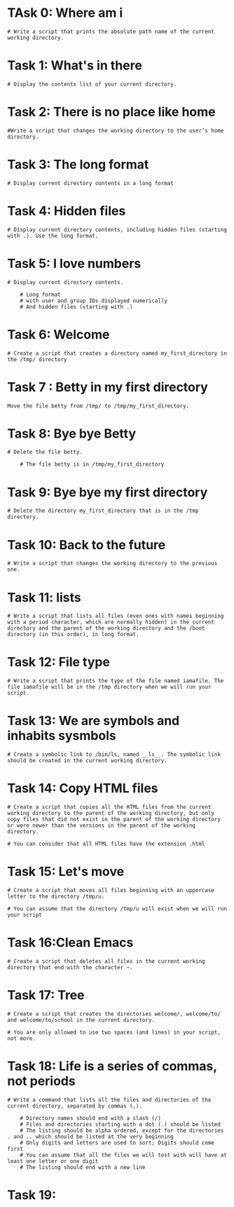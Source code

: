 # TAsk 0: Where am i
	# Write a script that prints the absolute path name of the current working directory.

# Task 1: What's in there
	# Display the contents list of your current directory.

# Task 2: There is no place like home
	#Write a script that changes the working directory to the user’s home directory.

# Task 3: The long format 
	# Display current directory contents in a long format

# Task 4: Hidden files
	# Display current directory contents, including hidden files (starting with .). Use the long format.

# Task 5: I love numbers
	# Display current directory contents.

		# Long format
		# with user and group IDs displayed numerically
 		# And hidden files (starting with .)

# Task 6: Welcome
	# Create a script that creates a directory named my_first_directory in the /tmp/ directory

# Task 7 : Betty in my first directory 
	Move the file betty from /tmp/ to /tmp/my_first_directory.

# Task 8: Bye bye Betty
	# Delete the file betty.

		# The file betty is in /tmp/my_first_directory

# Task 9: Bye bye my first directory
	# Delete the directory my_first_directory that is in the /tmp directory.

# Task 10: Back to the future
	# Write a script that changes the working directory to the previous one.

# Task 11: lists
	# Write a script that lists all files (even ones with names beginning with a period character, which are normally hidden) in the current directory and the parent of the working directory and the /boot directory (in this order), in long format. 

# Task 12: File type
	# Write a script that prints the type of the file named iamafile. The file iamafile will be in the /tmp directory when we will run your script.

# Task 13: We are symbols and inhabits sysmbols
	# Create a symbolic link to /bin/ls, named __ls__. The symbolic link should be created in the current working directory.

# Task 14: Copy HTML files
	# Create a script that copies all the HTML files from the current working directory to the parent of the working directory, but only copy files that did not exist in the parent of the working directory or were newer than the versions in the parent of the working directory.

	# You can consider that all HTML files have the extension .html

# Task 15: Let's move
	# Create a script that moves all files beginning with an uppercase letter to the directory /tmp/u.

	# You can assume that the directory /tmp/u will exist when we will run your script 


# Task 16:Clean Emacs
	# Create a script that deletes all files in the current working directory that end with the character ~.

# Task 17: Tree
	# Create a script that creates the directories welcome/, welcome/to/ and welcome/to/school in the current directory.

	# You are only allowed to use two spaces (and lines) in your script, not more.

# Task 18: Life is a series of commas, not periods

	# Write a command that lists all the files and directories of the current directory, separated by commas (,).

		# Directory names should end with a slash (/)
		# Files and directories starting with a dot (.) should be listed
		# The listing should be alpha ordered, except for the directories . and .. which should be listed at the very beginning
		# Only digits and letters are used to sort; Digits should come first
		# You can assume that all the files we will test with will have at least one letter or one digit
		# The listing should end with a new line 

# Task 19:



